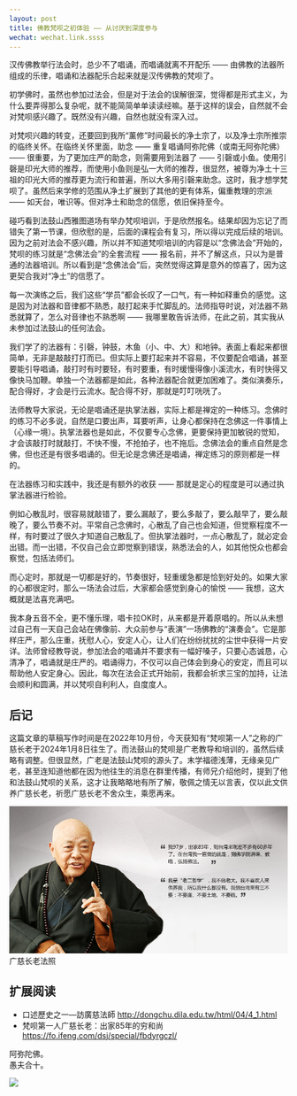 ```yaml
---
layout: post
title: 佛教梵呗之初体验 —— 从讨厌到深度参与
wechat: wechat.link.ssss
---
```


汉传佛教举行法会时，总少不了唱诵，而唱诵就离不开配乐 —— 由佛教的法器所组成的乐律，唱诵和法器配乐合起来就是汉传佛教的梵呗了。

初学佛时，虽然也参加过法会，但是对于法会的误解很深，觉得都是形式主义，为什么要弄得那么复杂呢，就不能简简单单读读经嘛。基于这样的误会，自然就不会对梵呗感兴趣了。既然没有兴趣，自然也就没有深入过。

对梵呗兴趣的转变，还要回到我所“薰修”时间最长的净土宗了，以及净土宗所推崇的临终关怀。在临终关怀里面，助念 —— 重复唱诵阿弥陀佛（或南无阿弥陀佛）—— 很重要，为了更加庄严的助念，则需要用到法器了 —— 引磬或小鱼。使用引磬是印光大师的推荐，而使用小鱼则是弘一大师的推荐，很显然，被尊为净土十三祖的印光大师的推荐更为流行和普遍，所以大多用引磬来助念。这时，我才想学梵呗了。虽然后来学修的范围从净土扩展到了其他的更有体系，偏重教理的宗派 —— 如天台，唯识等。但对净土和助念的信愿，依旧保持至今。

碰巧看到法鼓山西雅图道场有举办梵呗培训，于是欣然报名。结果却因为忘记了而错失了第一节课，但欣慰的是，后面的课程会有复习，所以得以完成后续的培训。因为之前对法会不感兴趣，所以并不知道梵呗培训的内容是以“念佛法会”开始的，梵呗的练习就是“念佛法会”的全套流程 —— 报名前，并不了解这点，只以为是普通的法器培训。所以看到是“念佛法会”后，突然觉得这算是意外的惊喜了，因为这更契合我对“净土”的信愿了。

每一次演练之后，我们这些“学员”都会长叹了一口气，有一种如释重负的感觉。这是因为对法器和音律都不熟悉，敲打起来手忙脚乱的。法师指导时说，对法器不熟悉就算了，怎么对音律也不熟悉啊 —— 我哪里敢告诉法师，在此之前，其实我从未参加过法鼓山的任何法会。

我们学了的法器有：引磬，钟鼓，木鱼（小、中、大）和地钟。表面上看起来都很简单，无非是敲敲打打而已。但实际上要打起来并不容易，不仅要配合唱诵，甚至要能引导唱诵，敲打时有时要轻，有时要重，有时缓慢得像小溪流水，有时快得又像快马加鞭。单独一个法器都是如此，各种法器配合就更加困难了。类似演奏乐，配合得好，才会是行云流水。配合得不好，那就是叮叮咣咣了。

法师教导大家说，无论是唱诵还是执掌法器，实际上都是禅定的一种练习。念佛时的练习不必多说，自然是口要出声，耳要听声，让身心都保持在念佛这一件事情上（心缘一境）。执掌法器也是如此，不仅要专心念佛，更要保持更加敏锐的觉知，才会该敲打时就敲打，不快不慢，不抢拍子，也不拖后。念佛法会的重点自然是念佛，但也还是有很多唱诵的。但无论是念佛还是唱诵，禅定练习的原则都是一样的。

在法器练习和实践中，我还是有额外的收获 —— 那就是定心的程度是可以通过执掌法器进行检验。

例如心散乱时，很容易就敲错了，要么漏敲了，要么多敲了，要么敲早了，要么敲晚了，要么节奏不对。平常自己念佛时，心散乱了自己也会知道，但觉察程度不一样，有时要过了很久才知道自己散乱了。但执掌法器时，一点心散乱了，就必定会出错。而一出错，不仅自己会立即觉察到错误，熟悉法会的人，如其他悦众也都会察觉，包括法师们。

而心定时，那就是一切都是好的，节奏很好，轻重缓急都是恰到好处的。如果大家的心都很定时，那么一场法会过后，大家都会感觉到身心的愉悦 —— 我想，这大概就是法喜充满吧。

我本身五音不全，更不懂乐理，唱卡拉OK时，从来都是开着原唱的。所以从未想过自己有一天自己会站在佛像前、大众前参与“表演”一场佛教的“演奏会”。它是那样庄严，那么庄重，抚慰人心，安定人心，让人们在纷纷扰扰的尘世中获得一片安详。法师曾经教导说，参加法会的唱诵并不要求有一幅好嗓子，只要心态诚恳，心清净了，唱诵就是庄严的。唱诵得力，不仅可以自己体会到身心的安定，而且可以帮助他人安定身心。因此，每次在法会正式开始前，我都会祈求三宝的加持，让法会顺利和圆满，并以梵呗自利利人，自度度人。

## 后记

这篇文章的草稿写作时间是在2022年10月份，今天获知有“梵呗第一人”之称的广慈长老于2024年1月8日往生了。而法鼓山的梵呗是广老教导和培训的，虽然后续略有调整。但很显然，广老是法鼓山梵呗的源头了。末学福德浅薄，无缘亲见广老，甚至连知道他都在因为他往生的消息在群里传播，有师兄介绍他时，提到了他和法鼓山梵呗的关系，这才让我略略地有所了解，敬佩之情无以言表，仅以此文供养广慈长老，祈愿广慈长老不舍众生，乘愿再来。


![广慈长老法照](../images/2024-01-11-18-09-45.png)
广慈长老法照

## 扩展阅读

* 口述歷史之一—訪廣慈法師 http://dongchu.dila.edu.tw/html/04/4_1.html
* 梵呗第一人广慈长老：出家85年的穷和尚 https://fo.ifeng.com/dsj/special/fbdyrgczl/


阿弥陀佛。<br>
愚夫合十。

![](../images/signature.png)
